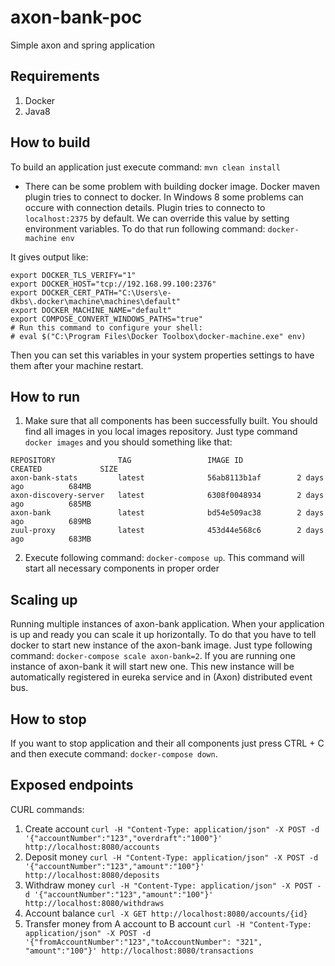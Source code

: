 # axon-bank-poc
Simple axon and spring application

## Requirements
1. Docker 
2. Java8

## How to build
To build an application just execute command: `mvn clean install`
* There can be some problem with building docker image. Docker maven plugin tries to connect to docker. In Windows 8 some problems can occure with connection details. 
Plugin tries to connecto to `localhost:2375` by default. We can override this value by setting environment variables. To do that run following command:
`docker-machine env`

It gives output like:
```
export DOCKER_TLS_VERIFY="1"
export DOCKER_HOST="tcp://192.168.99.100:2376"
export DOCKER_CERT_PATH="C:\Users\e-dkbs\.docker\machine\machines\default"
export DOCKER_MACHINE_NAME="default"
export COMPOSE_CONVERT_WINDOWS_PATHS="true"
# Run this command to configure your shell:
# eval $("C:\Program Files\Docker Toolbox\docker-machine.exe" env)
```
Then you can set this variables in your system properties settings to have them after your machine restart.

## How to run
1. Make sure that all components has been successfully built. You should find all images in you local images repository. Just type command `docker images` and you should something like that: 
```
REPOSITORY              TAG                 IMAGE ID            CREATED             SIZE
axon-bank-stats         latest              56ab8113b1af        2 days ago          684MB
axon-discovery-server   latest              6308f0048934        2 days ago          685MB
axon-bank               latest              bd54e509ac38        2 days ago          689MB
zuul-proxy              latest              453d44e568c6        2 days ago          683MB
```
2. Execute following command: `docker-compose up`. This command will start all necessary components in proper order

## Scaling up  
Running multiple instances of axon-bank application. When your application is up and ready you can scale it up horizontally. To do that you have to tell docker to start new instance of the axon-bank image. Just type following command: `docker-compose scale axon-bank=2`. If you are running one instance of axon-bank it will start new one. This new instance will be automatically registered in eureka service and in (Axon) distributed event bus.  
 
## How to stop
If you want to stop application and their all components just press CTRL + C and then execute command: `docker-compose down`. 

## Exposed endpoints
CURL commands:
1. Create account
`curl -H "Content-Type: application/json" -X POST -d '{"accountNumber":"123","overdraft":"1000"}' http://localhost:8080/accounts`
2. Deposit money
`curl -H "Content-Type: application/json" -X POST -d '{"accountNumber":"123","amount":"100"}' http://localhost:8080/deposits`
3. Withdraw money
`curl -H "Content-Type: application/json" -X POST -d '{"accountNumber":"123","amount":"100"}' http://localhost:8080/withdraws`
4. Account balance
`curl -X GET http://localhost:8080/accounts/{id}`
5. Transfer money from A account to B account
`curl -H "Content-Type: application/json" -X POST -d '{"fromAccountNumber":"123","toAccountNumber": "321", "amount":"100"}' http://localhost:8080/transactions`

